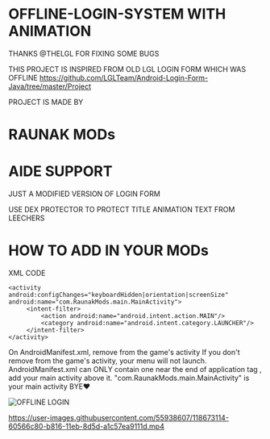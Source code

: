 # OFFLINE-LOGIN-SYSTEM WITH  ANIMATION
THANKS
@THELGL FOR FIXING SOME BUGS

THIS PROJECT IS INSPIRED FROM OLD LGL LOGIN FORM WHICH WAS OFFLINE 
https://github.com/LGLTeam/Android-Login-Form-Java/tree/master/Project

PROJECT IS MADE BY
# RAUNAK MODs
# AIDE SUPPORT
JUST A MODIFIED VERSION OF LOGIN FORM 

USE DEX PROTECTOR TO PROTECT TITLE ANIMATION TEXT FROM LEECHERS

# HOW TO ADD IN YOUR MODs
XML CODE
```
<activity android:configChanges="keyboardHidden|orientation|screenSize" android:name="com.RaunakMods.main.MainActivity">
     <intent-filter>
         <action android:name="android.intent.action.MAIN"/>
         <category android:name="android.intent.category.LAUNCHER"/>
     </intent-filter>
</activity>
```
On AndroidManifest.xml, remove <action android:name="android.intent.action.MAIN"/> from the game's activity
If you don't remove <action android:name="android.intent.action.MAIN"/> from the game's activity, your menu will not launch. AndroidManifest.xml can ONLY contain one <action android:name="android.intent.action.MAIN"/>
near the end of application tag </application>, add your main activity above it. "com.RaunakMods.main.MainActivity" is your main activity
BYE❤️

![OFFLINE LOGIN](https://user-images.githubusercontent.com/55938607/118678372-94cc2780-b81a-11eb-9ea8-9fa040ead7d4.jpeg)

https://user-images.githubusercontent.com/55938607/118673114-60566c80-b816-11eb-8d5d-a1c57ea9111d.mp4
